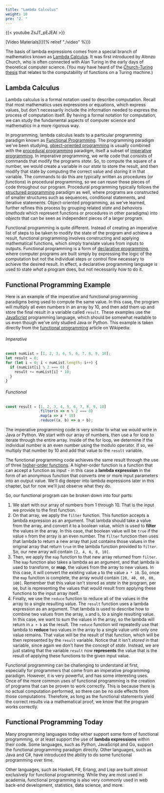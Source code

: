 ```yaml
---
title: "Lambda Calculus"
weight: 10
pre: "2. "
---
```


{{< youtube ZsJT_pEJEAI  >}}

[Video Materials]({{% relref "./video" %}})

The basis of lambda expressions comes from a special branch of mathematics known as [Lambda Calculus](https://en.wikipedia.org/wiki/Lambda_calculus). It was first introduced by Alonzo Church, who is often connected with Alan Turing in the early days of theoretical computer science. (You may have heard of the [Church-Turing thesis](https://en.wikipedia.org/wiki/Church%E2%80%93Turing_thesis) that relates to the computability of functions on a Turing machine.)

## Lambda Calculus

Lambda calculus is a formal notation used to describe computation. Recall that most mathematics uses expressions or equations, which express values, but don't necessarily include the information needed to express the process of computation itself. By having a formal notation for computation, we can study the fundamental aspects of computer science and mathematics in a more rigorous way.

In programming, lambda calculus leads to a particular programming paradigm known as [Functional Programming](https://en.wikipedia.org/wiki/Functional_programming). The programming paradigm we've been studying, [object-oriented programming](https://en.wikipedia.org/wiki/Object-oriented_programming) is usually combined with the [procedural programming](https://en.wikipedia.org/wiki/Procedural_programming) paradigm, itself a subset of [imperative programming](https://en.wikipedia.org/wiki/Imperative_programming). In imperative programming, we write code that consists of commands that modify the programs _state_. So, to compute the square of a number, we would create a variable in our _state_ to store the result, and then modify that state by computing the correct value and storing it in that variable. The commands to do this are typically written as procedures (or _functions_) in procedural programming, so we can reuse those pieces of code throughout our program. Procedural programming typically follows the [structured programming](https://en.wikipedia.org/wiki/Structured_programming) paradigm as well, where programs are constructed of smaller structures such as sequences, conditional statements, and iterative statements. Object-oriented programming, as we've learned, further refines this process by grouping related _state_ and _behaviors_ (_methods_ which represent functions or procedures in other paradigms) into _objects_ that can be seen as independent pieces of a larger program.

Functional programming is quite different. Instead of creating an imperative list of steps to be taken to modify the state of the program and achieve a result, functional programming involves constructing and applying mathematical functions, which simply translate values from inputs to outputs. Functional programming is a form of [declarative programming](https://en.wikipedia.org/wiki/Declarative_programming), where computer programs are built simply by expressing the logic of the computation but not the individual steps or control flow necessary to achieve the desired result. In effect, a declarative programming language is used to state _what_ a program does, but not necessarily _how_ to do it.

## Functional Programming Example

Here is an example of the imperative and functional programming paradigms being used to compute the same value. In this case, the program will multiply all even numbers in an array by 10, and then add them up and store the final result in a variable called `result`. These examples use the [JavaScript](https://en.wikipedia.org/wiki/JavaScript) programming language, which should be somewhat readable to us even though we've only studied Java or Python. This example is taken directly from the [functional programming](https://en.wikipedia.org/wiki/Functional_programming) article on Wikipedia:

###### Imperative

```js
const numList = [1, 2, 3, 4, 5, 6, 7, 8, 9, 10];
let result = 0;
for (let i = 0; i < numList.length; i++) {
  if (numList[i] % 2 === 0) {
    result += numList[i] * 10;
  }
}
```

###### Functional

```js
const result = [1, 2, 3, 4, 5, 6, 7, 8, 9, 10]
               .filter(n => n % 2 === 0)
               .map(a => a * 10)
               .reduce((a, b) => a + b);
```

The imperative programming code is very similar to what we would write in Java or Python. We start with our array of numbers, then use a for loop to iterate through the entire array. Inside of the for loop, we determine if the individual number is an even number using the modulo operator. If so, we multiply that number by 10 and add that value to the `result` variable.

The functional programming code achieves the same result through the use of three [higher-order functions](https://en.wikipedia.org/wiki/Higher-order_function). A higher-order function is a function that can accept a function as input - in this case a **lambda expression** in the form of an anonymous function that converts one or more input parameters into an output value. We'll dig deeper into lambda expressions later in this chapter, but for now we'll just observe what they do.

So, our functional program can be broken down into four parts:

1. We start with our array of numbers from 1 through 10. That is the input we provide to the first function. 
2. On that array, we apply the `filter` function. This function accepts a lambda expression as an argument. That lambda should take a value from the array, and convert it to a boolean value, which is used to **filter** the values in the array. In this case, that boolean value will be `true` if the value `n` from the array is an even number. The `filter` function then uses that lambda to return a new array that just contains those values in the original array that return `true` in the lambda function provided to `filter`. So, our new array will contain `[2, 4, 6, 8, 10]`.
3. Then, we apply the `map` function to that new array returned from `filter`. The `map` function also takes a lambda as an argument, and that lambda is used to transform, or **map**, the values from the array to new values. In this case, it will convert the existing value `a` to the value `a * 10`. So, once the `map` function is complete, the array would contain `[20, 40, 60, 80, 100]`. Remember that this value isn't stored as _state_ in the program, per se, but is representing the values that would result from applying these functions to the input array itself. 
4. Finally, we use the `reduce` function to reduce all of the values in the array to a single resulting value. The `result` function uses a lambda expression as an argument. That lambda is used to describe how to combine two values from the array, `a` and `b`, to a single resulting value. In this case, we want to sum the values in the array, so the lambda will return in `a + b` as the result. The `reduce` function will repeatedly use that lambda to **reduce** two values in the array to a single value until only one value remains. That value will be the result of that function, which will be then represented by the `result` variable. Notice that it isn't _stored_ in that variable, since again we don't have the concept of _state_. Instead, we are just stating that the variable `result` now **represents** the value that is the result of applying these functions to the given input value.

Functional programming can be challenging to understand at first, especially for programmers that come from an imperative programming paradigm. However, it is very powerful, and has some interesting uses. Once of the more common uses of functional programming is the creation of programs that can be proven to work correctly. This is because there is no actual computation performed, so there can be no side effects from those computations. Therefore, as long as the functional statements yield the correct results via a mathematical proof, we know that the program works correctly. 

## Functional Programming Today

Many programming languages today either support some form of functional programming, or at least support the use of **lambda expressions** within their code. Some languages, such as Python, JavaScript and Go, support the functional programming paradigm directly. Other languages, such as Java and C#, have introduced the ability to do some functional programming over time. 

Other languages, such as Haskell, F#, Erlang, and Lisp are built almost exclusively for functional programming. While they are most used in academia, functional programming is also very commonly used in web back-end development, statistics, data science, and more. 

